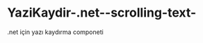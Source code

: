 YaziKaydir-.net--scrolling-text-
================================

.net için yazı kaydırma  componeti